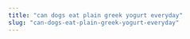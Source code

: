 ```yaml
---
title: "can dogs eat plain greek yogurt everyday"
slug: "can-dogs-eat-plain-greek-yogurt-everyday"
---
```


